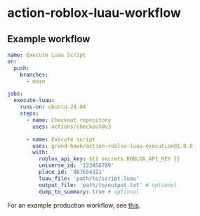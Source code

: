 # action-roblox-luau-workflow

## Example workflow

```yaml
name: Execute Luau Script
on:
  push:
    branches:
      - main

jobs:
  execute-luau:
    runs-on: ubuntu-24.04
    steps:
      - name: Checkout repository
        uses: actions/checkout@v3

      - name: Execute script
        uses: grand-hawk/action-roblox-luau-execution@1.0.0
        with:
          roblox_api_key: ${{ secrets.ROBLOX_API_KEY }}
          universe_id: '123456789'
          place_id: '987654321'
          luau_file: 'path/to/script.luau'
          output_file: 'path/to/output.txt' # optional
          dump_to_summary: true # optional
```

For an example production workflow, see [this](https://github.com/grand-hawk/artillery-calculator/blob/dev/.github/workflows/update_importedguns.yml).
